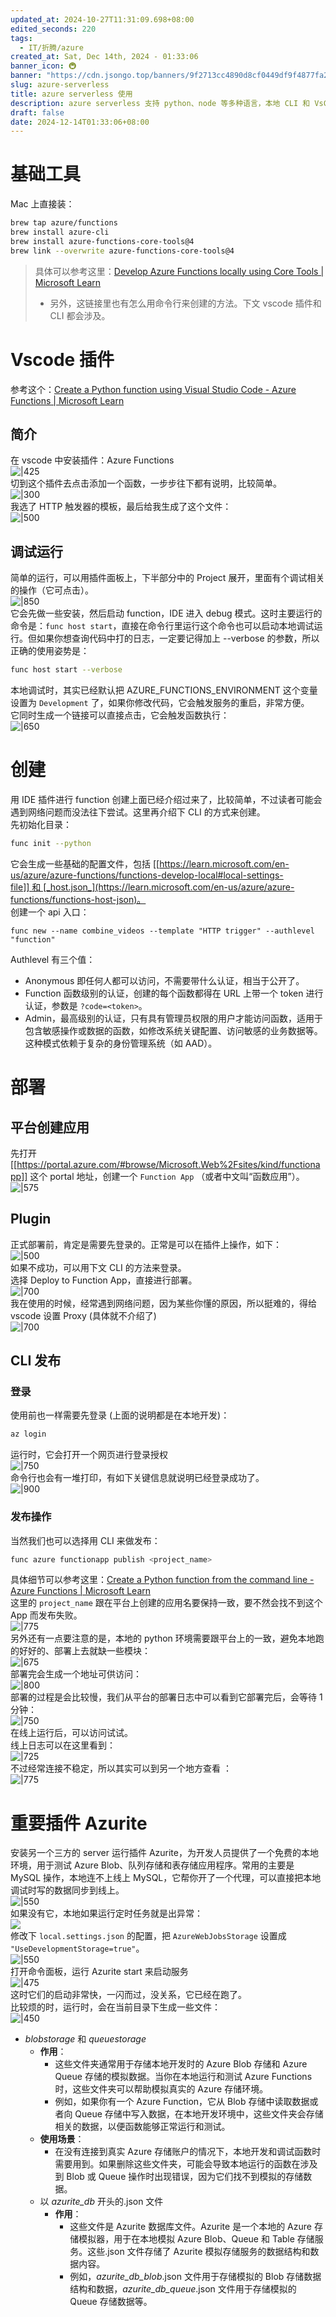 ```yaml
---
updated_at: 2024-10-27T11:31:09.698+08:00
edited_seconds: 220
tags:
  - IT/折腾/azure
created_at: Sat, Dec 14th, 2024 - 01:33:06
banner_icon: 🚇
banner: "https://cdn.jsongo.top/banners/9f2713cc4890d8cf0449df9f4877fa26.jpg"
slug: azure-serverless
title: azure serverless 使用
description: azure serverless 支持 python、node 等多种语言，本地 CLI 和 VsCode 插件可以很方便辅助开发者进行开发、调试以及部署。本文主要介绍 azure serverless 的入门操作。
draft: false
date: 2024-12-14T01:33:06+08:00
---
```

# 基础工具
Mac 上直接装：
```bash
brew tap azure/functions
brew install azure-cli
brew install azure-functions-core-tools@4
brew link --overwrite azure-functions-core-tools@4
```
>  具体可以参考这里：[Develop Azure Functions locally using Core Tools \| Microsoft Learn](https://learn.microsoft.com/en-us/azure/azure-functions/functions-run-local?tabs=macos,isolated-process,node-v4,python-v2,http-trigger,container-apps&pivots=programming-language-csharp)
>  - 另外，这链接里也有怎么用命令行来创建的方法。下文 vscode 插件和 CLI 都会涉及。
# Vscode 插件
参考这个：[Create a Python function using Visual Studio Code - Azure Functions \| Microsoft Learn](https://learn.microsoft.com/en-us/azure/azure-functions/create-first-function-vs-code-python?toc=/azure/developer/python/toc.json&bc=/azure/developer/python/breadcrumb/toc.json)  
## 简介
在 vscode 中安装插件：Azure Functions  
	![|425](https://cdn.jsongo.top/2024/12/fb2e0acc105d63d085c40bdd1920f6a2.webp)  
切到这个插件去点击添加一个函数，一步步往下都有说明，比较简单。  
	![|300](https://cdn.jsongo.top/2024/12/ea7349816d01aa7f064eebb26475e767.webp)  
我选了 HTTP 触发器的模板，最后给我生成了这个文件：  
	![|500](https://cdn.jsongo.top/2024/12/92942fa30fb661c19c1901c6df0f73ee.webp)  
## 调试运行
简单的运行，可以用插件面板上，下半部分中的 Project 展开，里面有个调试相关的操作（它可点击）。  
	![|850](https://cdn.jsongo.top/2024/12/b1f01eb135df433a4a2f8b9e91904dbb.webp)  
	它会先做一些安装，然后启动 function，IDE 进入 debug 模式。这时主要运行的命令是：`func host start`，直接在命令行里运行这个命令也可以启动本地调试运行。但如果你想查询代码中打的日志，一定要记得加上 --verbose 的参数，所以正确的使用姿势是：
```bash
func host start --verbose
```
本地调试时，其实已经默认把 AZURE_FUNCTIONS_ENVIRONMENT 这个变量设置为 `Development` 了，如果你修改代码，它会触发服务的重启，非常方便。  
它同时生成一个链接可以直接点击，它会触发函数执行：  
	![|650](https://cdn.jsongo.top/2024/12/fe3b5f734dbe003a59b09c561687bf88.webp)
# 创建
用 IDE 插件进行 function 创建上面已经介绍过来了，比较简单，不过读者可能会遇到网络问题而没法往下尝试。这里再介绍下 CLI 的方式来创建。  
先初始化目录：
```bash
func init --python
```
它会生成一些基础的配置文件，包括 [[https://learn.microsoft.com/en-us/azure/azure-functions/functions-develop-local#local-settings-file]] 和 [_host.json_](https://learn.microsoft.com/en-us/azure/azure-functions/functions-host-json)。  
创建一个 api 入口：
```base
func new --name combine_videos --template "HTTP trigger" --authlevel "function"
```
Authlevel 有三个值：
- Anonymous 即任何人都可以访问，不需要带什么认证，相当于公开了。
- Function 函数级别的认证，创建的每个函数都得在 URL 上带一个 token 进行认证，参数是 `?code=<token>`。
- Admin，最高级别的认证，只有具有管理员权限的用户才能访问函数，适用于包含敏感操作或数据的函数，如修改系统关键配置、访问敏感的业务数据等。这种模式依赖于复杂的身份管理系统（如 AAD）。
# 部署
## 平台创建应用
先打开 [[https://portal.azure.com/#browse/Microsoft.Web%2Fsites/kind/functionapp]] 这个 portal 地址，创建一个 `Function App` （或者中文叫“函数应用”）。  
	![|575](https://cdn.jsongo.top/2024/12/8c7facddd451e9fca9cba01e0b045eac.webp)
## Plugin
正式部署前，肯定是需要先登录的。正常是可以在插件上操作，如下：  
	![|500](https://cdn.jsongo.top/2024/12/91ce1f913a33cb8ab6d9d64480929b25.webp)  
	如果不成功，可以用下文 CLI 的方法来登录。  
选择 Deploy to Function App，直接进行部署。  
	![|700](https://cdn.jsongo.top/2024/12/bda580eaff46be66e6353ae23f839da6.webp)  
我在使用的时候，经常遇到网络问题，因为某些你懂的原因，所以挺难的，得给 vscode 设置 Proxy (具体就不介绍了)  
	![|700](https://cdn.jsongo.top/2024/12/628fc45d846b96aa8dd84a59bc7f7ff7.webp)

## CLI 发布
### 登录
使用前也一样需要先登录 (上面的说明都是在本地开发)：
```bash
az login
```
运行时，它会打开一个网页进行登录授权  
	![|750](https://cdn.jsongo.top/2024/12/e473747eb42ae1af27de1a51d5d59e94.webp)  
命令行也会有一堆打印，有如下关键信息就说明已经登录成功了。  
	![|900](https://cdn.jsongo.top/2024/12/6d649277ba0edb949dfeb3bb2f736a94.webp)
### 发布操作
当然我们也可以选择用 CLI 来做发布：
```bash
func azure functionapp publish <project_name>
```
具体细节可以参考这里：[Create a Python function from the command line - Azure Functions \| Microsoft Learn](https://learn.microsoft.com/en-us/azure/azure-functions/create-first-function-cli-python?toc=/azure/developer/python/toc.json&bc=/azure/developer/python/breadcrumb/toc.json&tabs=macos,bash,azure-cli,browser)  
这里的 `project_name` 跟在平台上创建的应用名要保持一致，要不然会找不到这个 App 而发布失败。  
	![|775](https://cdn.jsongo.top/2024/12/8ae08faed3138aeebf5aab5a595ebe9e.webp)  
另外还有一点要注意的是，本地的 python 环境需要跟平台上的一致，避免本地跑的好好的、部署上去就缺一些模块：  
	![|675](https://cdn.jsongo.top/2024/12/d4c8cfd171f834123918d1a99265533f.webp)  
	部署完会生成一个地址可供访问：  
	![|800](https://cdn.jsongo.top/2024/12/3ac8969d54d4b231a0dad35cec82b39c.webp)  
部署的过程是会比较慢，我们从平台的部署日志中可以看到它部署完后，会等待 1 分钟：  
	![|750](https://cdn.jsongo.top/2024/12/a945e829b9eace8c1a74fb3afdcc9396.webp)  
在线上运行后，可以访问试试。  
线上日志可以在这里看到：  
	![|725](https://cdn.jsongo.top/2024/12/4ca6c0c355611de0c1b3f2c29ca5f0e7.webp)  
不过经常连接不稳定，所以其实可以到另一个地方查看 ：  
	![|775](https://cdn.jsongo.top/2024/12/be1071dc6f42f0523efb4fcb176d311a.webp)

# 重要插件 Azurite
安装另一个三方的 server 运行插件 Azurite，为开发人员提供了一个免费的本地环境，用于测试 Azure Blob、队列存储和表存储应用程序。常用的主要是 MySQL 操作，本地连不上线上 MySQL，它帮你开了一个代理，可以直接把本地调试时写的数据同步到线上。  
	![|550](https://cdn.jsongo.top/2024/12/02f0caabaf55d3b7cd7d1ae156e1deb3.webp)  
如果没有它，本地如果运行定时任务就是出异常：  
	![](https://cdn.jsongo.top/2024/12/bb208c03b576515896aa151e5a12fa6c.webp)  
修改下 `local.settings.json` 的配置，把 `AzureWebJobsStorage` 设置成 `"UseDevelopmentStorage=true"`。  
	![|550](https://cdn.jsongo.top/2024/12/f477dc6f98630c7d9911cd2d28eb7ab5.webp)  
打开命令面板，运行 Azurite start 来启动服务  
	![|475](https://cdn.jsongo.top/2024/12/e96da6632ab1e656b5bcdb2978135a51.webp)  
	这时它们的启动非常快，一闪而过，没关系，它已经在跑了。  
	比较烦的时，运行时，会在当前目录下生成一些文件：  
	 ![|450](https://cdn.jsongo.top/2024/12/d08188a1cf18ec9fc4a3dd1170c2f5e0.webp)
- _blobstorage_ 和 _queuestorage_
	- **作用**：
	    - 这些文件夹通常用于存储本地开发时的 Azure Blob 存储和 Azure Queue 存储的模拟数据。当你在本地运行和测试 Azure Functions 时，这些文件夹可以帮助模拟真实的 Azure 存储环境。
	    - 例如，如果你有一个 Azure Function，它从 Blob 存储中读取数据或者向 Queue 存储中写入数据，在本地开发环境中，这些文件夹会存储相关的数据，以便函数能够正常运行和测试。
	- **使用场景**：
	    - 在没有连接到真实 Azure 存储账户的情况下，本地开发和调试函数时需要用到。如果删除这些文件夹，可能会导致本地运行的函数在涉及到 Blob 或 Queue 操作时出现错误，因为它们找不到模拟的存储数据。
	- 以 _azurite_db_ 开头的.json 文件
		- **作用**：
		    - 这些文件是 Azurite 数据库文件。Azurite 是一个本地的 Azure 存储模拟器，用于在本地模拟 Azure Blob、Queue 和 Table 存储服务。这些.json 文件存储了 Azurite 模拟存储服务的数据结构和数据内容。
		    - 例如，_azurite_db_blob_.json 文件用于存储模拟的 Blob 存储数据结构和数据，_azurite_db_queue_.json 文件用于存储模拟的 Queue 存储数据等。
